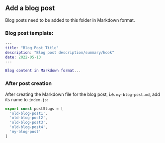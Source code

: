 ## Add a blog post

Blog posts need to be added to this folder in Markdown format.

### Blog post template:

```m
---
title: "Blog Post Title"
description: "Blog post description/summary/hook"
date: 2022-05-13
---

Blog content in Markdown format...

```

### After post creation

After creating the Markdown file for the blog post, i.e. `my-blog-post.md`, add its name to `index.js`:

```js
export const postSlugs = [
  'old-blog-post1',
  'old-blog-post2',
  'old-blog-post3',
  'old-blog-post4',
  'my-blog-post'
]
```